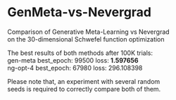 # GenMeta-vs-Nevergrad
Comparison of Generative Meta-Learning vs Nevergrad  
on the 30-dimensional Schwefel function optimization

The best results of both methods after 100K trials:  
gen-meta best_epoch: 99500 loss: **1.597656**  
ng-opt-4 best_epoch: 67980 loss: 296.108398  

Please note that, an experiment with several random  
seeds is required to correctly compare both of them.
